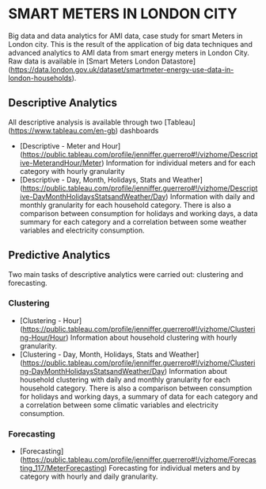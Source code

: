 # SMART METERS IN LONDON CITY
Big data and data analytics for AMI data, case study for smart Meters in London city. 
This is the result of the application of big data techniques and advanced analytics to AMI data from smart energy meters in London City.
Raw data is available in [Smart Meters London Datastore] (https://data.london.gov.uk/dataset/smartmeter-energy-use-data-in-london-households).

## Descriptive Analytics
All descriptive analysis is available through two [Tableau] (https://www.tableau.com/en-gb) dashboards
- [Descriptive - Meter and Hour] (https://public.tableau.com/profile/jenniffer.guerrero#!/vizhome/Descriptive-MeterandHour/Meter) Information for individual meters and for each category with hourly granularity
- [Descriptive - Day, Month, Holidays, Stats and Weather] (https://public.tableau.com/profile/jenniffer.guerrero#!/vizhome/Descriptive-DayMonthHolidaysStatsandWeather/Day) Information with daily and monthly granularity for each household category. There is also a comparison between consumption for holidays and working days, a data summary for each category and a correlation between some weather variables and electricity consumption.

## Predictive Analytics
Two main tasks of descriptive analytics were carried out: clustering and forecasting.

### Clustering
- [Clustering - Hour] (https://public.tableau.com/profile/jenniffer.guerrero#!/vizhome/Clustering-Hour/Hour) Information about  household clustering with hourly granularity.
- [Clustering - Day, Month, Holidays, Stats and Weather] (https://public.tableau.com/profile/jenniffer.guerrero#!/vizhome/Clustering-DayMonthHolidaysStatsandWeather/Day) Information about household clustering with daily and monthly granularity for each household category. There is also a comparison between consumption for holidays and working days, a summary of data for each category and a correlation between some climatic variables and electricity consumption.

### Forecasting
- [Forecasting] (https://public.tableau.com/profile/jenniffer.guerrero#!/vizhome/Forecasting_117/MeterForecasting) Forecasting for individual meters and by category with hourly and daily granularity.
